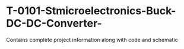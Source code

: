 # T-0101-Stmicroelectronics-Buck-DC-DC-Converter-
Contains complete project information along with code and schematic
